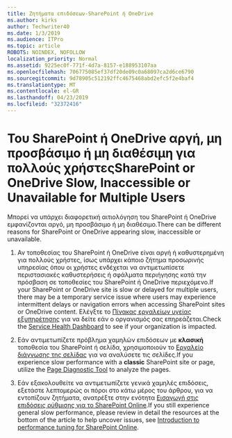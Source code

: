 ```yaml
---
title: Ζητήματα επιδόσεων-SharePoint ή OneDrive
ms.author: kirks
author: Techwriter40
ms.date: 1/3/2019
ms.audience: ITPro
ms.topic: article
ROBOTS: NOINDEX, NOFOLLOW
localization_priority: Normal
ms.assetid: 9225ec0f-771f-4d7a-8157-e188953107aa
ms.openlocfilehash: 706775085ef37df20de09c0a68097ca2d6ce6790
ms.sourcegitcommit: 9d78905c512192ffc4675468abd2efc5f2e4baf4
ms.translationtype: MT
ms.contentlocale: el-GR
ms.lasthandoff: 04/23/2019
ms.locfileid: "32372416"
---
```

# <a name="sharepoint-or-onedrive-slow-inaccessible-or-unavailable-for-multiple-users"></a><span data-ttu-id="31dae-102">Του SharePoint ή OneDrive αργή, μη προσβάσιμο ή μη διαθέσιμη για πολλούς χρήστες</span><span class="sxs-lookup"><span data-stu-id="31dae-102">SharePoint or OneDrive Slow, Inaccessible or Unavailable for Multiple Users</span></span>

<span data-ttu-id="31dae-103">Μπορεί να υπάρχει διαφορετική αιτιολόγηση του SharePoint ή OneDrive εμφανίζονται αργό, μη προσβάσιμο ή μη διαθέσιμο.</span><span class="sxs-lookup"><span data-stu-id="31dae-103">There can be different reasons for SharePoint or OneDrive appearing slow, inaccessible or unavailable.</span></span> 
  
1. <span data-ttu-id="31dae-104">Αν τοποθεσίας του SharePoint ή OneDrive είναι αργή ή καθυστερημένη για πολλούς χρήστες, ίσως υπάρχει κάποιο ζήτημα προσωρινής υπηρεσίας όπου οι χρήστες ενδέχεται να αντιμετωπίσετε περιστασιακές καθυστερήσεις ή σφάλματα περιήγησης κατά την πρόσβαση σε τοποθεσίες του SharePoint ή OneDrive περιεχόμενο.</span><span class="sxs-lookup"><span data-stu-id="31dae-104">If your SharePoint or OneDrive site is slow or delayed for multiple users, there may be a temporary service issue where users may experience intermittent delays or navigation errors when accessing SharePoint sites or OneDrive content.</span></span> <span data-ttu-id="31dae-105">Ελέγξτε το [Πίνακας εργαλείων υγείας εξυπηρέτησης](https://admin.microsoft.com/AdminPortal/Home#/servicehealth) για να δείτε εάν ο οργανισμός σας επηρεάζεται.</span><span class="sxs-lookup"><span data-stu-id="31dae-105">Check the [Service Health Dashboard](https://admin.microsoft.com/AdminPortal/Home#/servicehealth) to see if your organization is impacted.</span></span> 
  
2. <span data-ttu-id="31dae-106">Εάν αντιμετωπίζετε πρόβλημα χαμηλών επιδόσεων με **κλασική** τοποθεσία του SharePoint ή σελίδα, χρησιμοποιούν το [Εργαλείο διάγνωσης της σελίδας](https://aka.ms/perftool) για να αναλύσετε τις σελίδες.</span><span class="sxs-lookup"><span data-stu-id="31dae-106">If you experience slow performance with a **classic** SharePoint site or page, utilize the [Page Diagnostic Tool](https://aka.ms/perftool) to analyze the pages.</span></span> 
  
3. <span data-ttu-id="31dae-107">Εάν εξακολουθείτε να αντιμετωπίζετε γενικά χαμηλές επιδόσεις, εξετάστε λεπτομερώς οι πόροι στο κάτω μέρος του άρθρου, για να εντοπίζουν ζητήματα, ανατρέξτε στην ενότητα [Εισαγωγή στις επιδόσεις ρύθμισης για το SharePoint Online](https://go.microsoft.com/fwlink/?linkid=2024334).</span><span class="sxs-lookup"><span data-stu-id="31dae-107">If you still experience general slow performance, please review in detail the resources at the bottom of the article to help uncover issues, see [Introduction to performance tuning for SharePoint Online](https://go.microsoft.com/fwlink/?linkid=2024334).</span></span>
  

